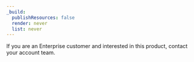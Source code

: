 ```yaml
---
_build:
  publishResources: false
  render: never
  list: never
---
```


<Aside header="Note:">
If you are an Enterprise customer and interested in this product, contact your account team.
</Aside>
